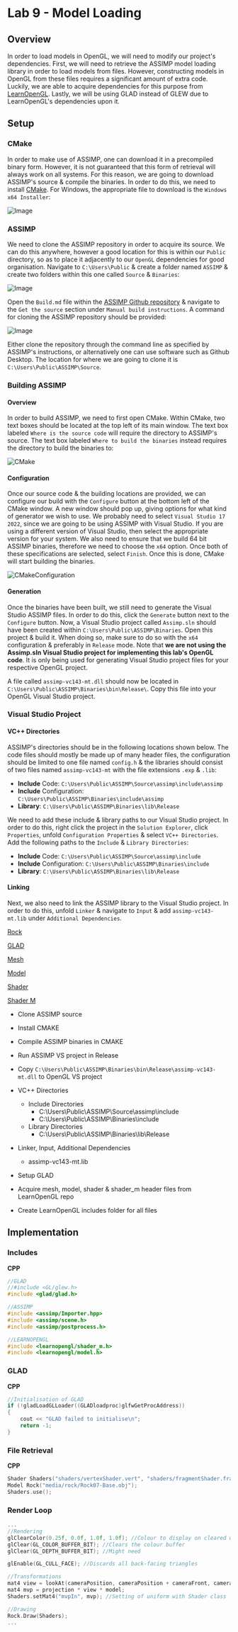 # Lab 9 - Model Loading
## Overview
In order to load models in OpenGL, we will need to modify our project's dependencies. First, we will need to retrieve the ASSIMP model loading library in order to load models from files. However, constructing models in OpenGL from these files requires a significant amount of extra code. Luckily, we are able to acquire dependencies for this purpose from [LearnOpenGL](). Lastly, we will be using GLAD instead of GLEW due to LearnOpenGL's dependencies upon it.

## Setup
### CMake
In order to make use of ASSIMP, one can download it in a precompiled binary form. However, it is not guaranteed that this form of retrieval will always work on all systems. For this reason, we are going to download ASSIMP's source & compile the binaries. In order to do this, we need to install [CMake](https://cmake.org/download/). For Windows, the appropriate file to download is the `Windows x64 Installer`:

![Image]()

### ASSIMP
We need to clone the ASSIMP repository in order to acquire its source. We can do this anywhere, however a good location for this is within our `Public` directory, so as to place it adjacently to our `OpenGL` dependencies for good organisation. Navigate to `C:\Users\Public` & create a folder named `ASSIMP` & create two folders within this one called `Source` & `Binaries`:

![Image]()

Open the `Build.md` file within the [ASSIMP Github repository](https://github.com/assimp/assimp/blob/master/Build.md) & navigate to the `Get the source` section under `Manual build instructions`. A command for cloning the ASSIMP repository should be provided:

![Image]()

Either clone the repository through the command line as specified by ASSIMP's instructions, or alternatively one can use software such as Github Desktop. The location for where we are going to clone it is `C:\Users\Public\ASSIMP\Source`.

### Building ASSIMP
#### Overview
In order to build ASSIMP, we need to first open CMake. Within CMake, two text boxes should be located at the top left of its main window. The text box labeled `Where is the source code` will require the directory to ASSIMP's source. The text box labeled `Where to build the binaries` instead requires the directory to build the binaries to:

![CMake](/Lab9/media/CMake.png)

#### Configuration
Once our source code & the building locations are provided, we can configure our build with the `Configure` button at the bottom left of the CMake window. A new window should pop up, giving options for what kind of generator we wish to use. We probably need to select `Visual Studio 17 2022`, since we are going to be using ASSIMP with Visual Studio. If you are using a different version of Visual Studio, then select the appropriate version for your system. We also need to ensure that we build 64 bit ASSIMP binaries, therefore we need to choose the `x64` option. Once both of these specifications are selected, select `Finish`. Once this is done, CMake will start building the binaries.

![CMakeConfiguration](/Lab9/media/CMakeConfigure.png)

#### Generation
Once the binaries have been built, we still need to generate the Visual Studio ASSIMP files. In order to do this, click the `Generate` button next to the `Configure` button. Now, a Visual Studio project called `Assimp.sln` should have been created within `C:\Users\Public\ASSIMP\Binaries`. Open this project & build it. When doing so, make sure to do so with the `x64` configuration & preferably in `Release` mode. Note that **we are not using the Assimp.sln Visual Studio project for implementing this lab's OpenGL code**. It is only being used for generating Visual Studio project files for your respective OpenGL project.

A file called `assimp-vc143-mt.dll` should now be located in `C:\Users\Public\ASSIMP\Binaries\bin\Release\`. Copy this file into your OpenGL Visual Studio project.

### Visual Studio Project
#### VC++ Directories
ASSIMP's directories should be in the following locations shown below. The code files should mostly be made up of many header files, the configuration should be limited to one file named `config.h` & the libraries should consist of two files named `assimp-vc143-mt` with the file extensions `.exp` & `.lib`:

- **Include** Code: `C:\Users\Public\ASSIMP\Source\assimp\include\assimp`
- **Include** Configuration: `C:\Users\Public\ASSIMP\Binaries\include\assimp`
- **Library**: `C:\Users\Public\ASSIMP\Binaries\lib\Release`

We need to add these include & library paths to our Visual Studio project. In order to do this, right click the project in the `Solution Explorer`, click `Properties`, unfold `Configuration Properties` & select `VC++ Directories`. Add the following paths to the `Include` & `Library Directories`:

- **Include** Code: `C:\Users\Public\ASSIMP\Source\assimp\include`
- **Include** Configuration: `C:\Users\Public\ASSIMP\Binaries\include`
- **Library**: `C:\Users\Public\ASSIMP\Binaries\lib\Release`

#### Linking
Next, we also need to link the ASSIMP library to the Visual Studio project. In order to do this, unfold `Linker` & navigate to `Input` & add `assimp-vc143-mt.lib` under `Additional Dependencies`.

[Rock](https://www.turbosquid.com/3d-models/rock07base3ds-3d-1899446)

[GLAD](/Lab5/README.md)

[Mesh](https://github.com/JoeyDeVries/LearnOpenGL/blob/3e94252892660902bef62068c35253cbe3464c9b/includes/learnopengl/mesh.h#L4)

[Model](https://github.com/JoeyDeVries/LearnOpenGL/blob/3e94252892660902bef62068c35253cbe3464c9b/includes/learnopengl/model.h#L26)

[Shader](https://github.com/JoeyDeVries/LearnOpenGL/blob/3e94252892660902bef62068c35253cbe3464c9b/includes/learnopengl/shader.h#L4)

[Shader M](https://github.com/JoeyDeVries/LearnOpenGL/blob/3e94252892660902bef62068c35253cbe3464c9b/includes/learnopengl/shader_m.h#L4)

- Clone ASSIMP source
- Install CMAKE
- Compile ASSIMP binaries in CMAKE
- Run ASSIMP VS project in Release
- Copy `C:\Users\Public\ASSIMP\Binaries\bin\Release\assimp-vc143-mt.dll` to OpenGL VS project

- VC++ Directories
    - Include Directories
        - C:\Users\Public\ASSIMP\Source\assimp\include
        - C:\Users\Public\ASSIMP\Binaries\include
    - Library Directories
        - C:\Users\Public\ASSIMP\Binaries\lib\Release
- Linker, Input, Additional Dependencies
    - assimp-vc143-mt.lib

- Setup GLAD
- Acquire mesh, model, shader & shader_m header files from LearnOpenGL repo
- Create LearnOpenGL includes folder for all files

## Implementation
### Includes
**CPP**
```c++
//GLAD
//#include <GL/glew.h>
#include <glad/glad.h>

//ASSIMP
#include <assimp/Importer.hpp>
#include <assimp/scene.h>
#include <assimp/postprocess.h>

//LEARNOPENGL
#include <learnopengl/shader_m.h>
#include <learnopengl/model.h>
```

### GLAD
**CPP**
```c++
//Initialisation of GLAD
if (!gladLoadGLLoader((GLADloadproc)glfwGetProcAddress))
{
    cout << "GLAD failed to initialise\n";
    return -1;
}
```

### File Retrieval
**CPP**
```c++
Shader Shaders("shaders/vertexShader.vert", "shaders/fragmentShader.frag");
Model Rock("media/rock/Rock07-Base.obj");
Shaders.use();
```

### Render Loop
```c++
...
//Rendering
glClearColor(0.25f, 0.0f, 1.0f, 1.0f); //Colour to display on cleared window
glClear(GL_COLOR_BUFFER_BIT); //Clears the colour buffer
glClear(GL_DEPTH_BUFFER_BIT); //Might need

glEnable(GL_CULL_FACE); //Discards all back-facing triangles

//Transformations
mat4 view = lookAt(cameraPosition, cameraPosition + cameraFront, cameraUp); //Sets the position of the viewer, the movement direction in relation to it & the world up direction
mat4 mvp = projection * view * model;
Shaders.setMat4("mvpIn", mvp); //Setting of uniform with Shader class

//Drawing
Rock.Draw(Shaders);
...
```